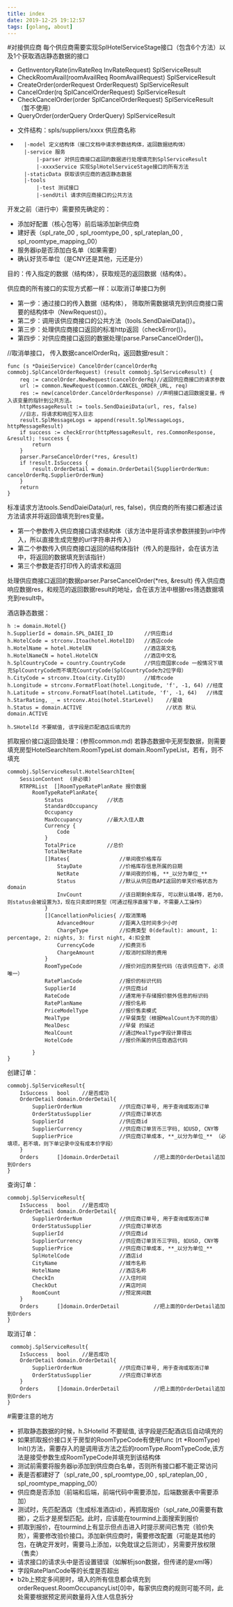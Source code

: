 ```yaml
---
title: index
date: 2019-12-25 19:12:57
tags: [golang, about]
---
```

#对接供应商
每个供应商需要实现SplHotelServiceStage接口（包含6个方法）以及1个获取酒店静态数据的接口
- GetInventoryRate(invRateReq InvRateRequest) SplServiceResult
- CheckRoomAvail(roomAvailReq RoomAvailRequest) SplServiceResult
- CreateOrder(orderRequest OrderRequest) SplServiceResult
- CancelOrder(rq SplCancelOrderRequest) SplServiceResult
- CheckCancelOrder(order SplCancelOrderRequest) SplServiceResult （暂不使用）
- QueryOrder(orderQuery OrderQuery) SplServiceResult
<!--more-->
- 文件结构：spls/suppliers/xxxx 供应商名称
-       |-model 定义结构体（接口文档中请求参数结构体，返回数据结构体）
        |-service 服务
            |-parser 对供应商接口返回的数据进行处理填充到SplServiceResult
            |-xxxxService 实现SplHotelServiceStage接口的所有方法
        |-staticData 获取该供应商的酒店静态数据
        |-tools   
            |-test 测试接口
            |-sendUtil 请求供应商接口的公共方法

开发之前（进行中）需要预先确定的：
- 添加好配置（核心包等）前后端添加新供应商
- 建好表（spl_rate_00 , spl_roomtype_00 , spl_rateplan_00 , spl_roomtype_mapping_00）
- 服务器ip是否添加白名单（如果需要）
- 确认好货币单位（是CNY还是其他，元还是分）

目的：传入指定的数据（结构体），获取规范的返回数据（结构体）。

供应商的所有接口的实现方式都一样：以取消订单接口为例
- 第一步：通过接口的传入数据（结构体）， 筛取所需数据填充到供应商接口需要的结构体中（NewRequest()）。
- 第二步：调用该供应商接口的公共方法（tools.SendDaieiData()）。
- 第三步：处理供应商接口返回的标准http返回（checkError()）。
- 第四步：对供应商接口返回的数据处理(parse.ParseCancelOrder())。

//取消单接口， 传入数据cancelOrderRq，返回数据result：

    func (s *DaieiService) CancelOrder(cancelOrderRq commobj.SplCancelOrderRequest) (result commobj.SplServiceResult) {
        req := cancelOrder.NewRequest(cancelOrderRq)//返回供应商接口的请求参数
        url := common.NewRequest(common.CANCEL_ORDER_URL, req)
        res := new(cancelOrder.CancelOrderResponse) //声明接口返回数据变量，传入该变量的指针到公共方法。
        httpMessageResult := tools.SendDaieiData(url, res, false)
        //日志，将请求和响应写入日志
        result.SplMessageLogs = append(result.SplMessageLogs, httpMessageResult)
        if success := checkError(httpMessageResult, res.CommonResponse, &result); !success {
            return
        }
        parser.ParseCancelOrder(*res, &result)
        if !result.IsSuccess {
            result.OrderDetail = domain.OrderDetail{SupplierOrderNum: cancelOrderRq.SupplierOrderNum}
        }
        return
    }

标准请求方法tools.SendDaieiData(url, res, false)，供应商的所有接口都通过该方法请求并将返回值填充到res变量。
- 第一个参数传入供应商接口请求结构体（该方法中是将请求参数拼接到url中传入，所以直接生成完整的url字符串并传入）
- 第二个参数传入供应商接口返回的结构体指针（传入的是指针，会在该方法中，将返回的数据填充到该指针）
- 第三个参数是否打印传入的请求和返回

处理供应商接口返回的数据parser.ParseCancelOrder(*res, &result)
传入供应商响应数据res，和规范的返回数据result的地址，会在该方法中根据res筛选数据填充到result中。

酒店静态数据：

    h := domain.Hotel{}
	h.SupplierId = domain.SPL_DAIEI_ID          //供应商id
	h.HotelCode = strconv.Itoa(hotel.HotelID)   //酒店code
	h.HotelName = hotel.HotelEN                 //酒店英文名
	h.HotelNameCN = hotel.HotelCN               //酒店中文名
	h.SplCountryCode = country.CountryCode      //供应商国家code 一般情况下填充SplCountryCode而不填充CountryCode(SplCountryCode为2位字母）
	h.CityCode = strconv.Itoa(city.CityID)      //城市code
	h.Longitude = strconv.FormatFloat(hotel.Longitude, 'f', -1, 64) //经度
	h.Latitude = strconv.FormatFloat(hotel.Latitude, 'f', -1, 64)   //纬度
	h.StarRating, _ = strconv.Atoi(hotel.StarLevel)    //星级
	h.Status = domain.ACTIVE                           //状态 默认 domain.ACTIVE

    h.SHotelId 不要赋值, 该字段是匹配酒店后填充的

抓取报价接口返回值处理：(参照common.md)
若静态数据中无房型数据，则需要填充房型HotelSearchItem.RoomTypeList domain.RoomTypeList，若有，则不填充

    commobj.SplServiceResult.HotelSearchItem{
        SessionContent  (非必填)
        RTRPRList  []RoomTypeRatePlanRate 报价数据
            RoomTypeRatePlanRate{
                Status              //状态
                StandardOccupancy
                Occupancy
                MaxOccupancy        //最大入住人数
                Currency {
                    Code
                }
                TotalPrice          //总价
                TotalNetRate        
                []Rates{                //单间夜价格库存
                    StayDate            //价格库存信息所属的日期
                    NetRate             //单间夜的价格, **_以分为单位_**
                    Status              //默认从供应商API返回的单天价格状态为domain
                    InvCount            //该日期剩余库存, 可以默认填4等，若为0，则status会被设置为3，现在只卖即时房型（可通过程序直接下单，不需要人工操作）
                }
                []CancellationPolicies{ //取消策略
                    AdvancedHour        //距离入住时间多少小时
                    ChargeType          //扣费类型 0(default): amount, 1: percentage, 2: nights, 3: first night, 4:扣全款
                    CurrencyCode        //扣费货币
                    ChargeAmount        //取消时扣除的费用
                }
                RoomTypeCode            //报价对应的房型代码（在该供应商下，必须唯一）
                RatePlanCode            //报价的标识代码
                SupplierId              //供应商id
                RateCode                //通常用于存储报价额外信息的标识码
                RatePlanName            //报价名称
                PriceModelType          //报价售卖模式
                MealType                //早餐类型（根据MealCount为不同的值）
                MealDesc                //早餐 的描述
                MealCount               //通过MealType字段计算得出
                HotelCode               //报价所属的供应商酒店代码
                
            }
    }
    
创建订单：

    commobj.SplServiceResult{
        IsSuccess   bool    //是否成功
        OrderDetail domain.OrderDetail{
            SupplierOrderNum            //供应商订单号, 用于查询或取消订单   
            OrderStatusSupplier         //供应商订单状态
            SupplierId                  //供应商id
            SupplierCurrency            //供应商订单货币三字码, 如USD, CNY等
            SupplierPrice               //供应商订单成本, **_以分为单位_** （必填项，若不填，则下单记录中没有成本价字段）
        }
        Orders      []domain.OrderDetail           //把上面的OrderDetail追加到Orders
    }    

查询订单：

    commobj.SplServiceResult{
        IsSuccess   bool    //是否成功
        OrderDetail domain.OrderDetail{
            SupplierOrderNum            //供应商订单号, 用于查询或取消订单   
            OrderStatusSupplier         //供应商订单状态
            SupplierId                  //供应商id
            SupplierCurrency            //供应商订单货币三字码, 如USD, CNY等
            SupplierPrice               //供应商订单成本, **_以分为单位_**
            SplHotelCode                //酒店id
            CityName                    //城市名称
            HotelName                   //酒店名称
            CheckIn                     //入住时间
            CheckOut                    //离店时间
            RoomCount                   //预定房间数
        }
        Orders      []domain.OrderDetail           //把上面的OrderDetail追加到Orders
    }    

取消订单：

     commobj.SplServiceResult{
        IsSuccess   bool    //是否成功
        OrderDetail domain.OrderDetail{
            SupplierOrderNum            //供应商订单号, 用于查询或取消订单   
            OrderStatusSupplier         //供应商订单状态
        }
        Orders      []domain.OrderDetail           //把上面的OrderDetail追加到Orders
    }    

#需要注意的地方
- 抓取静态数据的时候，h.SHotelId 不要赋值, 该字段是匹配酒店后自动填充的
- 如果抓取报价接口关于房型的RoomTypeCode有使用func (rt *RoomType) Init()方法，需要存入的是调用该方法之后的roomType.RoomTypeCode,该方法是接受参数生成RoomTypeCode并填充到该结构体
- 测试前需要将服务器ip添加到供应商白名单，否则所有接口都不能正常访问
- 表是否都建好了（spl_rate_00 , spl_roomtype_00 , spl_rateplan_00 , spl_roomtype_mapping_00）
- 供应商是否添加（前端和后端，前端代码中需要添加，后端数据表中需要添加）
- 测试时，先匹配酒店（生成标准酒店id），再抓取报价（spl_rate_00需要有数据），之后才是房型匹配。此时，应该能在tourmind上面搜索到报价
- 抓取到报价，在tourmind上有显示但点击进入时提示房间已售完（验价失败），需要修改验价接口。添加新供应商时，需要修改配置（可能是其他的包，在确定开发时，需要马上添加，以免耽误之后测试），另需要开放权限（售卖）
- 请求接口的请求头中是否设置错误（如解析json数据，但传递的是xml等）
- 字段RatePlanCode等的长度是否超出
- b2b上预定多间房时，填入的所有信息都会填充到orderRequest.RoomOccupancyList[0]中，每家供应商的规则可能不同，此处需要根据预定房间数量将入住人信息拆分








